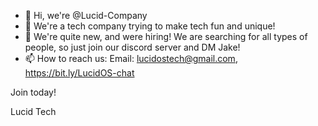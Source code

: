 - 👋 Hi, we're @Lucid-Company
- 👀 We're a tech company trying to make tech fun and unique!
- 🌱 We're quite new, and were hiring! We are searching for all types of people, so just join our discord server and DM Jake!
- 📫 How to reach us: Email: lucidostech@gmail.com, https://bit.ly/LucidOS-chat

Join today!

Lucid Tech
